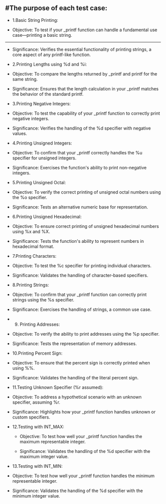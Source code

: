 #The purpose of each test case:
---
- 1.Basic String Printing:

 * Objective: To test if your _printf function can handle a fundamental use case—printing a basic string.
---
 * Significance: Verifies the essential functionality of printing strings, a core aspect of any printf-like function.

- 2.Printing Lengths using %d and %i:

 * Objective: To compare the lengths returned by _printf and printf for the same string.

 * Significance: Ensures that the length calculation in your _printf matches the behavior of the standard printf.

- 3.Printing Negative Integers:

 * Objective: To test the capability of your _printf function to correctly print negative integers.

 * Significance: Verifies the handling of the %d specifier with negative values.

- 4.Printing Unsigned Integers:

 * Objective: To confirm that your _printf correctly handles the %u specifier for unsigned integers.

 * Significance: Exercises the function's ability to print non-negative integers.

- 5.Printing Unsigned Octal:

* Objective: To verify the correct printing of unsigned octal numbers using the %o specifier.

* Significance: Tests an alternative numeric base for representation.

- 6.Printing Unsigned Hexadecimal:

 * Objective: To ensure correct printing of unsigned hexadecimal numbers using %x and %X.

 * Significance: Tests the function's ability to represent numbers in hexadecimal format.

- 7.Printing Characters:

 * Objective: To test the %c specifier for printing individual characters.

 * Significance: Validates the handling of character-based specifiers.

- 8.Printing Strings:

 * Objective: To confirm that your _printf function can correctly print strings using the %s specifier.

 * Significance: Exercises the handling of strings, a common use case.

- 9. Printing Addresses:

 * Objective: To verify the ability to print addresses using the %p specifier.

 * Significance: Tests the representation of memory addresses.

- 10.Printing Percent Sign:

 * Objective: To ensure that the percent sign is correctly printed when using %%.

 * Significance: Validates the handling of the literal percent sign.

- 11.Testing Unknown Specifier (%r assumed):
 
 * Objective: To address a hypothetical scenario with an unknown specifier, assuming %r.

 * Significance: Highlights how your _printf function handles unknown or custom specifiers.

- 12.Testing with INT_MAX:

  * Objective: To test how well your _printf function handles the maximum representable integer.

  * Significance: Validates the handling of the %d specifier with the maximum integer value.

- 13.Testing with INT_MIN:

 * Objective: To test how well your _printf function handles the minimum representable integer.

 * Significance: Validates the handling of the %d specifier with the minimum integer value.

